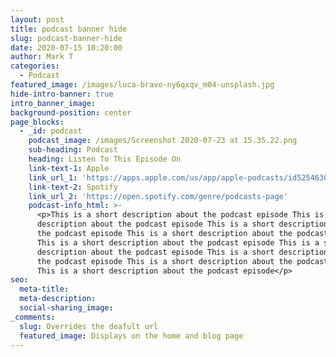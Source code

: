 ```yaml
---
layout: post
title: podcast banner hide
slug: podcast-banner-hide
date: 2020-07-15 10:20:00
author: Mark T
categories:
  - Podcast
featured_image: /images/luca-bravo-ny6qxqv_m04-unsplash.jpg
hide-intro-banner: true
intro_banner_image:
background-position: center
page_blocks:
  - _id: podcast
    podcast_image: /images/Screenshot 2020-07-23 at 15.35.22.png
    sub-heading: Podcast
    heading: Listen To This Episode On
    link-text-1: Apple
    link_url_1: 'https://apps.apple.com/us/app/apple-podcasts/id525463029'
    link-text-2: Spotify
    link_url_2: 'https://open.spotify.com/genre/podcasts-page'
    podcast-info_html: >-
      <p>This is a short description about the podcast episode This is a short
      description about the podcast episode This is a short description about
      the podcast episode This is a short description about the podcast episode
      This is a short description about the podcast episode This is a short
      description about the podcast episode This is a short description about
      the podcast episode This is a short description about the podcast episode
      This is a short description about the podcast episode</p>
seo:
  meta-title:
  meta-description:
  social-sharing_image:
_comments:
  slug: Overrides the deafult url
  featured_image: Displays on the home and blog page
---
```


